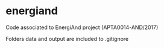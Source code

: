 # energiand
Code associated to EnergiAnd project (APTA0014-AND/2017)

Folders data and output are included to .gitignore

